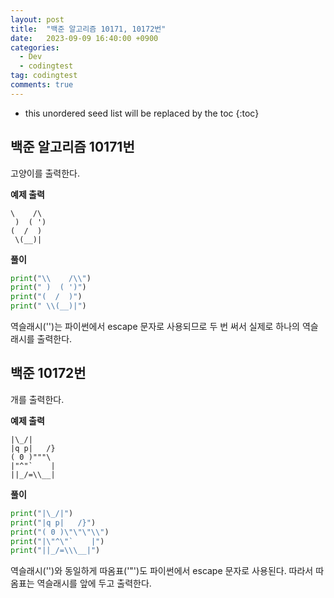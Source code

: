 ```yaml
---
layout: post
title:  "백준 알고리즘 10171, 10172번"
date:   2023-09-09 16:40:00 +0900
categories:
  - Dev
  - codingtest
tag: codingtest
comments: true
---
```


* this unordered seed list will be replaced by the toc
{:toc}

## 백준 알고리즘 10171번

고양이를 출력한다.

**예제 출력**

```text
\    /\
 )  ( ')
(  /  )
 \(__)|
```

**풀이**

```py
print("\\    /\\")
print(" )  ( ')")
print("(  /  )")
print(" \\(__)|")
```

역슬래시('\')는 파이썬에서 escape 문자로 사용되므로 두 번 써서 실제로 하나의 역슬래시를 출력한다.

## 백준 10172번

개를 출력한다.

**예제 출력**

```text
|\_/|
|q p|   /}
( 0 )"""\
|"^"`    |
||_/=\\__|
```

**풀이**

```py
print("|\_/|")
print("|q p|   /}")
print("( 0 )\"\"\"\\")
print("|\"^\"`    |")
print("||_/=\\\__|")
```

역슬래시('\')와 동일하게 따옴표('"')도 파이썬에서 escape 문자로 사용된다. 따라서 따옴표는 역슬래시를 앞에 두고 출력한다.
